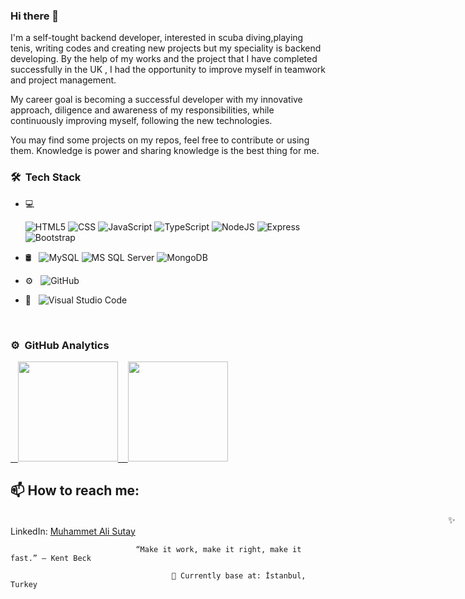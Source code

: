 ### Hi there 👋

 I'm a self-tought backend developer, interested in scuba diving,playing tenis, writing  codes and creating new projects but my speciality is backend developing. By the help of my works and the project that I have completed successfully in the UK , I had the opportunity to improve myself in teamwork and project management.

My career goal is becoming a successful developer with my innovative approach, diligence and awareness of my responsibilities, while continuously improving myself, following the  new technologies.

You may find some projects on my repos, feel free to contribute or using them. Knowledge is power and sharing knowledge is the best thing for me.

### 🛠 &nbsp;Tech Stack

- 💻 &nbsp; 

  ![HTML5](https://img.shields.io/badge/-HTML5-333333?style=flat&logo=HTML5)
  ![CSS](https://img.shields.io/badge/-CSS-333333?style=flat&logo=CSS3&logoColor=1572B6)
  ![JavaScript](https://img.shields.io/badge/-JavaScript-333333?style=flat&logo=javascript)
  ![TypeScript](https://img.shields.io/badge/-TypeScript-333333?style=flat&logo=typescript)
  ![NodeJS](https://img.shields.io/badge/-node.js-333333?style=flat&logo=node.js)
  ![Express](https://img.shields.io/badge/-Express-333333?style=flat&logo=express)
  ![Bootstrap](https://img.shields.io/badge/-Bootstrap-333333?style=flat&logo=bootstrap&logoColor=563D7C)

  
- 🛢 &nbsp;
  ![MySQL](https://img.shields.io/badge/-MySQL-333333?style=flat&logo=mysql)
  ![MS SQL Server](https://img.shields.io/badge/-MS%20SQL%20Server-333333?style=flat&logo=Microsoft-SQL-Server)
  ![MongoDB](https://img.shields.io/badge/-MongoDB-333333?style=flat&logo=mongodb)
- ⚙️ &nbsp;
  ![GitHub](https://img.shields.io/badge/-GitHub-333333?style=flat&logo=github)
- 🔧 &nbsp;
  ![Visual Studio Code](https://img.shields.io/badge/-Visual%20Studio%20Code-333333?style=flat&logo=visual-studio-code&logoColor=007ACC)
  
 <br/>
 
### ⚙️ &nbsp;GitHub Analytics

<p align="left" >
<a href="https://github.com/lingardium">
  &nbsp;&nbsp;&nbsp;<img height="160em" align:"left"  src="https://github-readme-stats-eight-theta.vercel.app/api?username=masutay&show_icons=true&theme=algolia&include_all_commits=true&count_private=true"/>
  &nbsp;&nbsp;&nbsp;<img height="160em" align:"right" src="https://github-readme-stats-eight-theta.vercel.app/api/top-langs/?username=masutay&layout=compact&langs_count=8&theme=algolia"/>
</a>
</p>


## 📫 How to reach me: <br>

<span style="margin-left:50em;" >✨ LinkedIn:</span> <a href='https://www.linkedin.com/in/muhammet-ali-sutay/'>Muhammet Ali Sutay</a>

                              
                                “Make it work, make it right, make it fast.” – Kent Beck

                                        📍 Currently base at: İstanbul, Turkey


